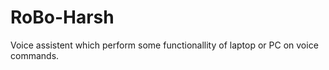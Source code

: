 # RoBo-Harsh

Voice assistent which perform some  functionallity of laptop or PC on voice commands.
